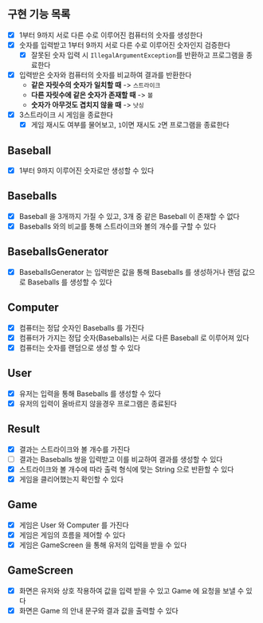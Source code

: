 ## 구현 기능 목록
- [x] 1부터 9까지 서로 다른 수로 이루어진 컴퓨터의 숫자를 생성한다
- [x] 숫자를 입력받고 1부터 9까지 서로 다른 수로 이루어진 숫자인지 검증한다
  - [x] 잘못된 숫자 입력 시 `IllegalArgumentException`를 반환하고 프로그램을 종료한다
- [x] 입력받은 숫자와 컴퓨터의 숫자를 비교하여 결과를 반환한다
  - **같은 자릿수의 숫자가 일치할 때** -> `스트라이크`
  - **다른 자릿수에 같은 숫자가 존재할 때** -> `볼`
  - **숫자가 아무것도 겹치지 않을 때** -> `낫싱`
- [x] 3스트라이크 시 게임을 종료한다
  - [x] 게임 재시도 여부를 물어보고, `1`이면 재시도 `2`면 프로그램을 종료한다

## Baseball
- [x] 1부터 9까지 이루어진 숫자로만 생성할 수 있다

## Baseballs
- [x] Baseball 을 3개까지 가질 수 있고, 3개 중 같은 Baseball 이 존재할 수 없다
- [x] Baseballs 와의 비교를 통해 스트라이크와 볼의 개수를 구할 수 있다

## BaseballsGenerator
- [x] BaseballsGenerator 는 입력받은 값을 통해 Baseballs 를 생성하거나 랜덤 값으로 Baseballs 를 생성할 수 있다
 
## Computer
- [x] 컴퓨터는 정답 숫자인 Baseballs 를 가진다
- [x] 컴퓨터가 가지는 정답 숫자(Baseballs)는 서로 다른 Baseball 로 이루어져 있다
- [x] 컴퓨터는 숫자를 랜덤으로 생성 할 수 있다

## User
- [x] 유저는 입력을 통해 Baseballs 를 생성할 수 있다
- [x] 유저의 입력이 올바르지 않을경우 프로그램은 종료된다

## Result
- [x] 결과는 스트라이크와 볼 개수를 가진다
- [ ] 결과는 Baseballs 쌍을 입력받고 이를 비교하여 결과를 생성할 수 있다
- [x] 스트라이크와 볼 개수에 따라 출력 형식에 맞는 String 으로 반환할 수 있다
- [x] 게임을 클리어했는지 확인할 수 있다

## Game
- [x] 게임은 User 와 Computer 를 가진다
- [x] 게임은 게임의 흐름을 제어할 수 있다
- [x] 게임은 GameScreen 을 통해 유저의 입력을 받을 수 있다

## GameScreen
- [x] 화면은 유저와 상호 작용하여 값을 입력 받을 수 있고 Game 에 요청을 보낼 수 있다
- [x] 화면은 Game 의 안내 문구와 결과 값을 출력할 수 있다